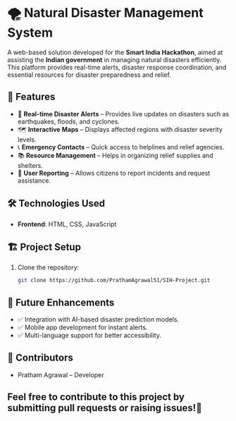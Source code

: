 # 🌪️ Natural Disaster Management System

A web-based solution developed for the **Smart India Hackathon**, aimed at assisting the **Indian government** in managing natural disasters efficiently. This platform provides real-time alerts, disaster response coordination, and essential resources for disaster preparedness and relief.

## 🚀 Features

- 📡 **Real-time Disaster Alerts** – Provides live updates on disasters such as earthquakes, floods, and cyclones.
- 🗺️ **Interactive Maps** – Displays affected regions with disaster severity levels.
- 📞 **Emergency Contacts** – Quick access to helplines and relief agencies.
- 📚 **Resource Management** – Helps in organizing relief supplies and shelters.
- 📢 **User Reporting** – Allows citizens to report incidents and request assistance.

## 🛠️ Technologies Used

- **Frontend**: HTML, CSS, JavaScript

## 🏗️ Project Setup

1. Clone the repository:
   ```sh
   git clone https://github.com/PrathamAgrawal51/SIH-Project.git

## 📌 Future Enhancements
- ✅ Integration with AI-based disaster prediction models.
- ✅ Mobile app development for instant alerts.
- ✅ Multi-language support for better accessibility.

## 🤝 Contributors
- Pratham Agrawal – Developer

## Feel free to contribute to this project by submitting pull requests or raising issues!🚀
